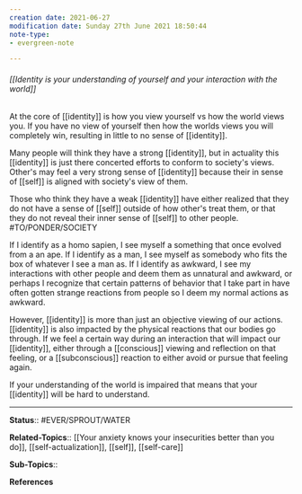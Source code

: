 ```yaml
---
creation date: 2021-06-27
modification date: Sunday 27th June 2021 18:50:44
note-type: 
- evergreen-note

---
```


###### [[Identity is your understanding of yourself and your interaction with the world]]

At the core of [[identity]] is how you view yourself vs how the world views you. If you have no view of yourself then how the worlds views you will completely win, resulting in little to no sense of [[identity]]. 

Many people will think they have a strong [[identity]], but in actuality this [[identity]] is just there concerted efforts to conform to society's views. Other's may feel a very strong sense of [[identity]] because their in sense of [[self]] is aligned with society's view of them.

Those who think they have a weak [[identity]] have either realized that they do not have a sense of [[self]] outside of how other's treat them, or that they do not reveal their inner sense of [[self]] to other people. #TO/PONDER/SOCIETY 

If I identify as a homo sapien, I see myself a something that once evolved from a an ape. If I identify as a man, I see myself as somebody who fits the box of whatever I see a man as. If I identify as awkward, I see my interactions with other people and deem them as unnatural and awkward, or perhaps I recognize that certain patterns of behavior that I take part in have often gotten strange reactions from people so I deem my normal actions as awkward. 

However, [[identity]] is more than just an objective viewing of our actions. [[identity]] is also impacted by the physical reactions that our bodies go through. If we feel a certain way during an interaction that will impact our [[identity]], either through a [[conscious]] viewing and reflection on that feeling, or a [[subconscious]] reaction to either avoid or pursue that feeling again. 

If your understanding of the world is impaired that means that your [[identity]] will be hard to understand.

---

**Status**:: #EVER/SPROUT/WATER   

**Related-Topics**:: [[Your anxiety knows your insecurities better than you do]], [[self-actualization]], [[self]], [[self-care]]
	
**Sub-Topics**::
	
**References**